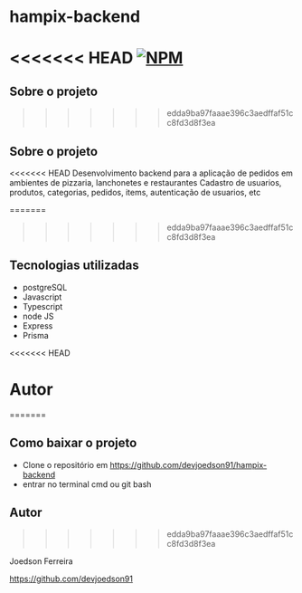 # hampix-backend

<<<<<<< HEAD
[![NPM](https://img.shields.io/npm/l/react)](https://github.com/devsuperior/sds1-wmazoni/blob/master/LICENSE)
=======
## Sobre o projeto
>>>>>>> edda9ba97faaae396c3aedffaf51cc8fd3d8f3ea

## Sobre o projeto

<<<<<<< HEAD
Desenvolvimento backend para a aplicação de pedidos em ambientes de pizzaria, lanchonetes e restaurantes
Cadastro de usuarios, produtos, categorias, pedidos, items, autenticação de usuarios, etc

=======
>>>>>>> edda9ba97faaae396c3aedffaf51cc8fd3d8f3ea
## Tecnologias utilizadas

- postgreSQL
- Javascript
- Typescript
- node JS
- Express
- Prisma

<<<<<<< HEAD
# Autor
=======
## Como baixar o projeto

- Clone o repositório em https://github.com/devjoedson91/hampix-backend
- entrar no terminal cmd ou git bash

## Autor
>>>>>>> edda9ba97faaae396c3aedffaf51cc8fd3d8f3ea

Joedson Ferreira

https://github.com/devjoedson91
